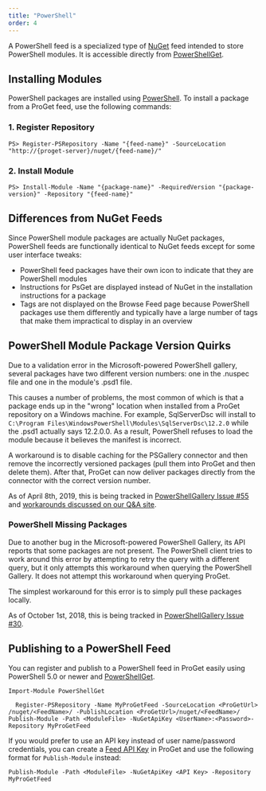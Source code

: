 ```yaml
---
title: "PowerShell"
order: 4
---
```


A PowerShell feed is a specialized type of [NuGet](/docs/proget/feeds/nuget) feed intended to store PowerShell modules. It is accessible directly from [PowerShellGet](https://docs.microsoft.com/en-us/powershell/module/powershellget).

## Installing Modules 

PowerShell packages are installed using [PowerShell](https://docs.microsoft.com/en-us/powershell/module/PowerShellGet/Install-Module). To install a package from a ProGet feed, use the following commands:

### 1. Register Repository
```
PS> Register-PSRepository -Name "{feed-name}" -SourceLocation "http://{proget-server}/nuget/{feed-name}/"
```

### 2. Install Module

```
PS> Install-Module -Name "{package-name}" -RequiredVersion "{package-version}" -Repository "{feed-name}"
```


## Differences from NuGet Feeds 

Since PowerShell module packages are actually NuGet packages, PowerShell feeds are functionally identical to NuGet feeds except for some user interface tweaks:

- PowerShell feed packages have their own icon to indicate that they are PowerShell modules
- Instructions for PsGet are displayed instead of NuGet in the installation instructions for a package
- Tags are not displayed on the Browse Feed page because PowerShell packages use them differently and typically have a large number of tags that make them impractical to display in an overview

## PowerShell Module Package Version Quirks 

Due to a validation error in the Microsoft-powered PowerShell gallery, several packages have two different version numbers: one in the .nuspec file and one in the module's .psd1 file.

This causes a number of problems, the most common of which is that a package ends up in the "wrong" location when installed from a ProGet repository on a Windows machine. For example, SqlServerDsc will install to `C:\Program Files\WindowsPowerShell\Modules\SqlServerDsc\12.2.0` while the .psd1 actually says 12.2.0.0. As a result, PowerShell refuses to load the module because it believes the manifest is incorrect.

A workaround is to disable caching for the PSGallery connector and then remove the incorrectly versioned packages (pull them into ProGet and then delete them). After that, ProGet can now deliver packages directly from the connector with the correct version number.

As of April 8th, 2019, this is being tracked in [PowerShellGallery Issue #55](https://github.com/PowerShell/PowerShellGallery/issues/55) and [workarounds discussed on our Q&A site](https://inedo.com/support/questions/9738).

### PowerShell Missing Packages 

Due to another bug in the Microsoft-powered PowerShell Gallery, its API reports that some packages are not present. The PowerShell client tries to work around this error by attempting to retry the query with a different query, but it only attempts this workaround when querying the PowerShell Gallery. It does not attempt this workaround when querying ProGet.

The simplest workaround for this error is to simply pull these packages locally.

As of October 1st, 2018, this is being tracked in [PowerShellGallery Issue #30](https://github.com/PowerShell/PowerShellGallery/issues/30).

## Publishing to a PowerShell Feed 

You can register and publish to a PowerShell feed in ProGet easily using PowerShell 5.0 or newer and [PowerShellGet](https://docs.microsoft.com/en-us/powershell/module/powershellget).

`Import-Module PowerShellGet`

```
  Register-PSRepository -Name MyProGetFeed -SourceLocation <ProGetUrl> /nuget/<FeedName>/ -PublishLocation <ProGetUrl>/nuget/<FeedName>/
Publish-Module -Path <ModuleFile> -NuGetApiKey <UserName>:<Password>-Repository MyProGetFeed
```
If you would prefer to use an API key instead of user name/password credentials, you can create a [Feed API Key](/docs/proget/reference-api/proget-apikeys) in ProGet and use the following format for `Publish-Module` instead:

```
Publish-Module -Path <ModuleFile> -NuGetApiKey <API Key> -Repository MyProGetFeed
```